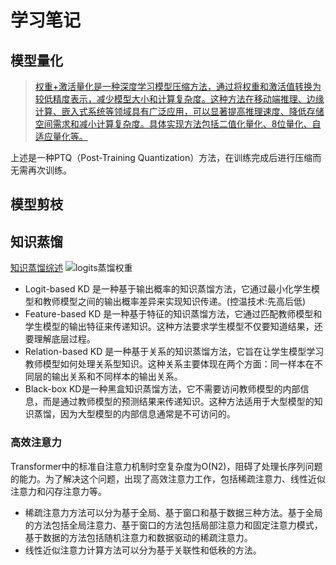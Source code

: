 # 学习笔记

## 模型量化

> [权重+激活量化是一种深度学习模型压缩方法，通过将权重和激活值转换为较低精度表示，减少模型大小和计算复杂度。这种方法在移动端推理、边缘计算、嵌入式系统等领域具有广泛应用，可以显著提高推理速度、降低存储空间需求和减小计算复杂度。具体实现方法包括二值化量化、8位量化、自适应量化等。](https://mp.weixin.qq.com/s?__biz=MzI1MjQ2OTQ3Ng==&mid=2247642336&idx=1&sn=87746fb00404df4d5545159f7b9e523d&chksm=e9efa56bde982c7d8b1db9b2634c91637470cd479ad8213d497a22d2a4d794aabe97ab3c111e&scene=27)

上述是一种PTQ（Post-Training Quantization）方法，在训练完成后进行压缩而无需再次训练。
## 模型剪枝


## 知识蒸馏
[知识蒸馏综述](https://cloud.tencent.com/developer/article/1814300)
![logits蒸馏权重](image.png)
- Logit-based KD 是一种基于输出概率的知识蒸馏方法，它通过最小化学生模型和教师模型之间的输出概率差异来实现知识传递。(控温技术:先高后低)
- Feature-based KD 是一种基于特征的知识蒸馏方法，它通过匹配教师模型和学生模型的输出特征来传递知识。这种方法要求学生模型不仅要知道结果，还要理解底层过程。
- Relation-based KD 是一种基于关系的知识蒸馏方法，它旨在让学生模型学习教师模型如何处理关系型知识。这种关系主要体现在两个方面：同一样本在不同层的输出关系和不同样本的输出关系。
- Black-box KD是一种黑盒知识蒸馏方法，它不需要访问教师模型的内部信息，而是通过教师模型的预测结果来传递知识。这种方法适用于大型模型的知识蒸馏，因为大型模型的内部信息通常是不可访问的。

### 高效注意力
Transformer中的标准自注意力机制时空复杂度为O(N2)，阻碍了处理长序列问题的能力。为了解决这个问题，出现了高效注意力工作，包括稀疏注意力、线性近似注意力和闪存注意力等。
- 稀疏注意力方法可以分为基于全局、基于窗口和基于数据三种方法。基于全局的方法包括全局注意力、基于窗口的方法包括局部注意力和固定注意力模式，基于数据的方法包括随机注意力和数据驱动的稀疏注意力。
- 线性近似注意力计算方法可以分为基于关联性和低秩的方法。
